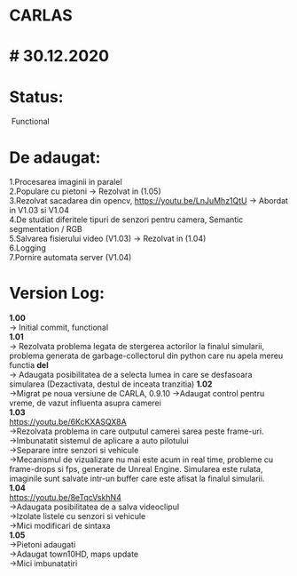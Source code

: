 # CARLAS
# # 30.12.2020  
# Status:  
&nbsp;Functional  
# De adaugat:  
1.Procesarea imaginii in paralel  
2.Populare cu pietoni -> Rezolvat in (1.05)  
3.Rezolvat sacadarea din opencv, https://youtu.be/LnJuMhz1QtU -> Abordat in V1.03 si V1.04  
4.De studiat diferitele tipuri de senzori pentru camera, Semantic segmentation / RGB  
5.Salvarea fisierului video (V1.03) -> Rezolvat in (1.04)  
6.Logging  
7.Pornire automata server (V1.04)

#  Version Log:  
**1.00**    
-> Initial commit, functional  
**1.01**   
-> Rezolvata problema legata de stergerea actorilor la finalul simularii, problema generata de garbage-collectorul din python care nu apela mereu functia __del__  
-> Adaugata posibilitatea de a selecta lumea in care se desfasoara simularea (Dezactivata, destul de inceata tranzitia)
**1.02**    
->Migrat pe noua versiune de CARLA, 0.9.10
->Adaugat control pentru vreme, de vazut influenta asupra camerei  
**1.03**    
https://youtu.be/6KcKXASQX8A  
->Rezolvata problema in care outputul camerei sarea peste frame-uri.  
->Imbunatatit sistemul de aplicare a auto pilotului  
->Separare intre senzori si vehicule  
->Mecanismul de vizualizare nu mai este acum in real time, probleme cu frame-drops si fps, generate de Unreal Engine. Simularea este rulata, imaginile sunt salvate intr-un buffer care este afisat la finalul simularii.  
**1.04**    
https://youtu.be/8eTqcVskhN4  
->Adaugata posibilitatea de a salva videoclipul  
->Izolate listele cu senzori si vehicule  
->Mici modificari de sintaxa  
**1.05**  
->Pietoni adaugati  
->Adaugat town10HD, maps update  
->Mici imbunatatiri  
